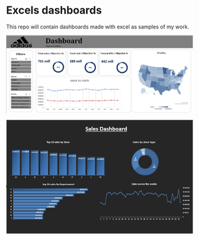 # Excels dashboards

This repo will contain dashboards made with excel as samples of my work.

![adidas%20dashboard.jpg](https://github.com/maxidiazbattan/excel/blob/main/adidas%20dashboard.jpg)
<!-- ![pepsi%20dashboard.jpg](https://github.com/maxidiazbattan/excel/blob/main/pepsi%20dashboard.jpg) -->
![dashboard.jpd](https://github.com/maxidiazbattan/excel/blob/main/dashboard.jpg)

